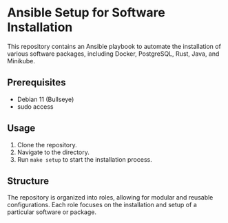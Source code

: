 # Ansible Setup for Software Installation

This repository contains an Ansible playbook to automate the installation of various software packages, including Docker, PostgreSQL, Rust, Java, and Minikube.

## Prerequisites

- Debian 11 (Bullseye)
- sudo access

## Usage

1. Clone the repository.
2. Navigate to the directory.
3. Run `make setup` to start the installation process.

## Structure

The repository is organized into roles, allowing for modular and reusable configurations. Each role focuses on the installation and setup of a particular software or package.
